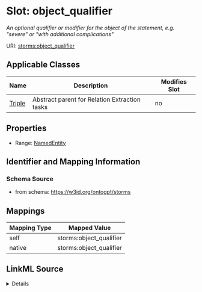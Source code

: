 

# Slot: object_qualifier


_An optional qualifier or modifier for the object of the statement, e.g. "severe" or "with additional complications"_



URI: [storms:object_qualifier](http://w3id.org/ontogpt/storms/object_qualifier)



<!-- no inheritance hierarchy -->





## Applicable Classes

| Name | Description | Modifies Slot |
| --- | --- | --- |
| [Triple](Triple.md) | Abstract parent for Relation Extraction tasks |  no  |







## Properties

* Range: [NamedEntity](NamedEntity.md)





## Identifier and Mapping Information







### Schema Source


* from schema: https://w3id.org/ontogpt/storms




## Mappings

| Mapping Type | Mapped Value |
| ---  | ---  |
| self | storms:object_qualifier |
| native | storms:object_qualifier |




## LinkML Source

<details>
```yaml
name: object_qualifier
description: An optional qualifier or modifier for the object of the statement, e.g.
  "severe" or "with additional complications"
from_schema: https://w3id.org/ontogpt/storms
rank: 1000
alias: object_qualifier
owner: Triple
domain_of:
- Triple
range: NamedEntity

```
</details>